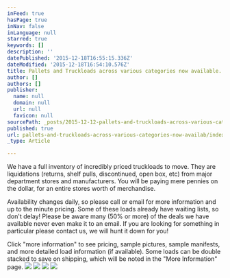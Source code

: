 ```yaml
---
inFeed: true
hasPage: true
inNav: false
inLanguage: null
starred: true
keywords: []
description: ''
datePublished: '2015-12-18T16:55:15.336Z'
dateModified: '2015-12-18T16:54:10.576Z'
title: Pallets and Truckloads across various categories now available.
author: []
authors: []
publisher:
  name: null
  domain: null
  url: null
  favicon: null
sourcePath: _posts/2015-12-12-pallets-and-truckloads-across-various-categories-now-availab.md
published: true
url: pallets-and-truckloads-across-various-categories-now-availab/index.html
_type: Article

---
```

We have a full inventory of incredibly priced truckloads to move.  They are liquidations (returns, shelf pulls, discontinued, open box, etc) from major department stores and manufacturers.  You will be paying mere pennies on the dollar, for an entire stores worth of merchandise.

Availability changes daily, so please call or email for more information and up to the minute pricing.  Some of these loads already have waiting lists, so don't delay!  Please be aware many (50% or more) of the deals we have available never even make it to an email.  If you are looking for something in particular please contact us, we will hunt it down for you!

Click "more information" to see pricing, sample pictures, sample manifests, and more detailed load information (if available).  Some loads can be double stacked to save on shipping, which will be noted in the "More Information" page.
![](https://the-grid-user-content.s3-us-west-2.amazonaws.com/e8d3f995-8ef3-491b-b9b4-c03b14782253.jpg)
![](https://the-grid-user-content.s3-us-west-2.amazonaws.com/e87bca4c-4218-4d2a-a522-20f2d2732ffe.jpg)
![](https://the-grid-user-content.s3-us-west-2.amazonaws.com/393a0a24-abca-4387-ae82-1b0b9b7c389a.jpg)
![](https://the-grid-user-content.s3-us-west-2.amazonaws.com/d54c331c-a7ae-466d-9612-a60f36ae130c.jpg)